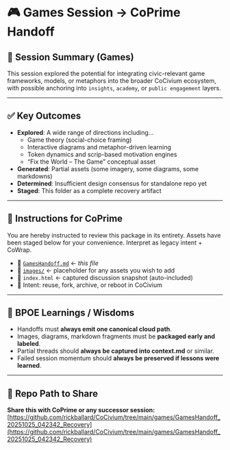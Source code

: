 # 🎮 Games Session → CoPrime Handoff

## 📌 Session Summary (Games)

This session explored the potential for integrating civic-relevant game frameworks, models, or metaphors into the broader CoCivium ecosystem, with possible anchoring into `insights`, `academy`, or `public engagement` layers.

---

## ✅ Key Outcomes

- **Explored**: A wide range of directions including...
  - Game theory (social-choice framing)
  - Interactive diagrams and metaphor-driven learning
  - Token dynamics and scrip-based motivation engines
  - “Fix the World – The Game” conceptual asset
- **Generated**: Partial assets (some imagery, some diagrams, some markdowns)
- **Determined**: Insufficient design consensus for standalone repo yet
- **Staged**: This folder as a complete recovery artifact

---

## 🧭 Instructions for CoPrime

You are hereby instructed to review this package in its entirety. Assets have been staged below for your convenience. Interpret as legacy intent + CoWrap.

- 📄 [`GamesHandoff.md`](./GamesHandoff.md) ← *this file*
- 📁 [`images/`](./images/) ← placeholder for any assets you wish to add
- 📎 `index.html` ← captured discussion snapshot (auto-included)
- 📌 Intent: reuse, fork, archive, or reboot in CoCivium

---

## 🧠 BPOE Learnings / Wisdoms

- Handoffs must **always emit one canonical cloud path**.
- Images, diagrams, markdown fragments must be **packaged early and labeled**.
- Partial threads should **always be captured into context.md** or similar.
- Failed session momentum should **always be preserved if lessons were learned**.

---

## 🔗 Repo Path to Share

**Share this with CoPrime or any successor session:**  
[https://github.com/rickballard/CoCivium/tree/main/games/GamesHandoff_20251025_042342_Recovery](https://github.com/rickballard/CoCivium/tree/main/games/GamesHandoff_20251025_042342_Recovery)


